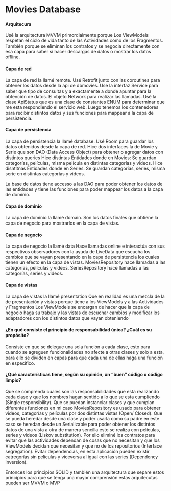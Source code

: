 # Movies Database
#### Arquitecura
Usé la arquitectura MVVM primordialmente porque Los ViewModels respetan el ciclo de vida tanto de las Actividades como de los Fragmentos. También porque se eliminan los contratos y se negocia directamente con esa capa para saber si hacer descargas de datos o mostrar los datos offline.

#### Capa de red
La capa de red la llamé remote.
Usé Retrofit junto con las coroutines para obtener los datos desde la api de dbmovies.
Use la interfaz Service para saber que tipo de consultas y a exactamente a donde apuntar para la obtención de datos.
El objeto Network para realizar las llamadas.
Usé la clase ApiStatus que es una clase de constantes ENUM para determinar que me esta respondiendo el servicio web.
Luego tenemos los contenedores para recibir distintos datos y sus funciones para mappear a la capa de persistencia.

#### Capa de persistencia
La capa de persistencia la llamé database.
Usé Room para guardar los datos obtenidos desde la capa de red.
Hice dos interfaces la de Movie y Serie que son DAO (Data Access Object) para obtener o agregar datos con distintos queries
Hice distintas Entidades donde en Movies:
Se guardan categorías, películas, misma película en distintas categorías y videos.
Hice disntitnas Entidades donde en Series:
Se guardan categorías, series, misma serie en distintas categorías y videos.

La base de datos tiene accesso a las DAO para poder obtener los datos de las entidades y tiene las funciones para poder mappear los datos a la capa de dominio.

#### Capa de dominio
La capa de dominio la llamé domain.
Son los datos finales que obtiene la capa de negocio para mostrarlos en la capa de vistas.

#### Capa de negocio
La capa de negocio la llamé data
Hace llamadas online e interactúa con sus respectivos observadores con la ayuda de LiveData que escucha los cambios que se vayan presentando en la capa de persistencia los cuales tienen un efecto en la capa de vistas.
MoviesRepository hace llamadas a las categorías, películas y videos.
SeriesRepository hace llamadas a las categorías, series y videos.

#### Capa de vistas
La capa de vistas la llamé presentation
Que en realidad es una mezcla de la de presentación y vistas porque tiene a los ViewModels y a las Actividades y Fragmentos
Los ViewModels se encargan de hacer que la capa de negocio haga su trabajo y las vistas de escuchar cambios y modificar los adaptadores con los distintos datos que vayan obteniendo

#### ¿En qué consiste el principio de responsabilidad única? ¿Cuál es su propósito?
Consiste en que se delegue una sola función a cada clase, esto para cuando se agreguen funcionalidades no afecte a otras clases y solo a esta, para ello se dividen en capas para que cada una de ellas haga una función en específico.

#### ¿Qué características tiene, según su opinión, un “buen” código o código limpio?
Que se comprenda cuales son las responsabilidades que esta realizando cada clase y que los nombres hagan sentido a lo que se esta cumpliendo (Single responsibility).
Que se puedan instanciar clases y que cumplan diferentes funciones en mi caso MoviesRepository es usado para obtener videos, categorías y películas por dos distintas vistas (Open/ Closed).
Que se pueda heredar desde una clase y poder usarla como su padre en este caso se heredan desde un Serializable para poder obtener los distintos datos de una vista a otra de manera sencilla esto se realiza con películas, series y videos (Liskov substitution).
Por ello eliminé los contratos para evitar que las actividades dependan de cosas que no necesitan y que los ViewModels decidan que necesitan y que no de los repositorios (Interface segregation).
Evitar dependencias, en esta aplicación pueden existir catregorías sin películas y viceversa al igual con las series (Dependency inversion).

Entonces los principios SOLID y también una arquitectura que separe estos principios para que se tenga una mayor comprensión estas arquitecutas pueden ser MVVM o MVP